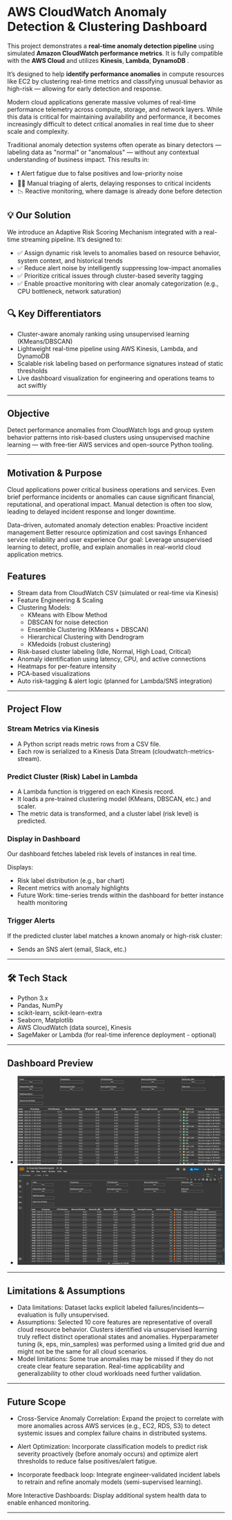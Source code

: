 # AWS CloudWatch Anomaly Detection & Clustering Dashboard

This project demonstrates a **real-time anomaly detection pipeline** using simulated **Amazon CloudWatch performance metrics**. It is fully compatible with the **AWS Cloud** and utilizes **Kinesis**, **Lambda**, **DynamoDB** .

It’s designed to help **identify performance anomalies** in compute resources like EC2 by clustering real-time metrics and classifying unusual behavior as high-risk — allowing for early detection and response.

Modern cloud applications generate massive volumes of real-time performance telemetry across compute, storage, and network layers. While this data is critical for maintaining availability and performance, it becomes increasingly difficult to detect critical anomalies in real time due to sheer scale and complexity.

Traditional anomaly detection systems often operate as binary detectors — labeling data as "normal" or "anomalous" — without any contextual understanding of business impact. This results in:
- ❗ Alert fatigue due to false positives and low-priority noise
- 🧍‍♂️ Manual triaging of alerts, delaying responses to critical incidents
- 📉 Reactive monitoring, where damage is already done before detection

## 💡 Our Solution
We introduce an Adaptive Risk Scoring Mechanism integrated with a real-time streaming pipeline. It’s designed to:
- ✅ Assign dynamic risk levels to anomalies based on resource behavior, system context, and historical trends
- ✅ Reduce alert noise by intelligently suppressing low-impact anomalies
- ✅ Prioritize critical issues through cluster-based severity tagging
- ✅ Enable proactive monitoring with clear anomaly categorization (e.g., CPU bottleneck, network saturation)

## 🔍 Key Differentiators
- Cluster-aware anomaly ranking using unsupervised learning (KMeans/DBSCAN)
- Lightweight real-time pipeline using AWS Kinesis, Lambda, and DynamoDB
- Scalable risk labeling based on performance signatures instead of static thresholds
- Live dashboard visualization for engineering and operations teams to act swiftly


---

## Objective

Detect performance anomalies from CloudWatch logs and group system behavior patterns into risk-based clusters using unsupervised machine learning — with free-tier AWS services and open-source Python tooling.

---

## Motivation & Purpose
Cloud applications power critical business operations and services.
Even brief performance incidents or anomalies can cause significant financial, reputational, and operational impact.
Manual detection is often too slow, leading to delayed incident response and longer downtime.


Data-driven, automated anomaly detection enables:
Proactive incident management
Better resource optimization and cost savings
Enhanced service reliability and user experience
Our goal: Leverage unsupervised learning to detect, profile, and explain anomalies in real-world cloud application metrics.

## Features

- Stream data from CloudWatch CSV (simulated or real-time via Kinesis)
- Feature Engineering & Scaling
- Clustering Models:
  - KMeans with Elbow Method
  - DBSCAN for noise detection
  - Ensemble Clustering (KMeans + DBSCAN)
  - Hierarchical Clustering with Dendrogram
  - KMedoids (robust clustering)
- Risk-based cluster labeling (Idle, Normal, High Load, Critical)
- Anomaly identification using latency, CPU, and active connections
- Heatmaps for per-feature intensity
- PCA-based visualizations
- Auto risk-tagging & alert logic (planned for Lambda/SNS integration)

---

## Project Flow
### Stream Metrics via Kinesis
- A Python script reads metric rows from a CSV file.
- Each row is serialized to a Kinesis Data Stream (cloudwatch-metrics-stream).

### Predict Cluster (Risk) Label in Lambda

- A Lambda function is triggered on each Kinesis record.
- It loads a pre-trained clustering model (KMeans, DBSCAN, etc.) and scaler.
- The metric data is transformed, and a cluster label (risk level) is predicted.

### Display in Dashboard
Our dashboard fetches labeled risk levels of instances in real time.

Displays:
- Risk label distribution (e.g., bar chart)
- Recent metrics with anomaly highlights
- Future Work: time-series trends within the dashboard for better instance health monitoring

### Trigger Alerts

If the predicted cluster label matches a known anomaly or high-risk cluster:
- Sends an SNS alert (email, Slack, etc.)



---

## 🛠️ Tech Stack

- Python 3.x
- Pandas, NumPy
- scikit-learn, scikit-learn-extra
- Seaborn, Matplotlib
- AWS CloudWatch (data source), Kinesis
- SageMaker or Lambda (for real-time inference deployment - optional)

---

## Dashboard Preview

- ![Dashboard Screenshot 1](dash1.png)
- ![Dashboard Screenshot 2](dash2.png)

---

## Limitations & Assumptions

- Data limitations:
Dataset lacks explicit labeled failures/incidents—evaluation is fully unsupervised.
- Assumptions:
Selected 10 core features are representative of overall cloud resource behavior.
Clusters identified via unsupervised learning truly reflect distinct operational states and anomalies.
Hyperparameter tuning (k, eps, min_samples) was performed using a limited grid due and might not be the same for all cloud scenarios.
- Model limitations:
Some true anomalies may be missed if they do not create clear feature separation.
Real-time applicability and generalizability to other cloud workloads need further validation.

---

## Future Scope

- Cross-Service Anomaly Correlation:
Expand the project to correlate with more anomalies across AWS services (e.g., EC2, RDS, S3) to detect systemic issues and complex failure chains in distributed systems.


- Alert Optimization:
Incorporate classification models to predict risk severity proactively (before anomaly occurs) and optimize alert thresholds to reduce false positives/alert fatigue.


- Incorporate feedback loop: 
Integrate engineer-validated incident labels to retrain and refine anomaly models (semi-supervised learning).


More Interactive Dashboards: Display additional system health data to enable enhanced monitoring.

---


